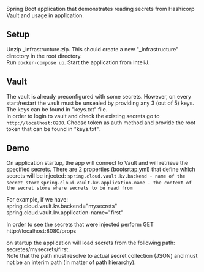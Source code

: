 Spring Boot application that demonstrates reading secrets from Hashicorp Vault and usage in application.

## Setup
Unzip _infrastructure.zip. This should create a new "_infrastructure" directory in the root directory.  
Run `docker-compose up`.
Start the application from InteliJ.

## Vault
The vault is already preconfigured with some secrets. However, on every start/restart the vault must be unsealed by providing any 3 (out of 5) keys. The keys can be found in "keys.txt" file.  
In order to login to vault and check the existing secrets go to `http://localhost:8200`. Choose token as auth method and provide the root token that can be found in "keys.txt".

## Demo
On application startup, the app will connect to Vault and will retrieve the specified secrets. There are 2 properties (bootsrtap.yml) that define which secrets will be injected:
`spring.cloud.vault.kv.backend - name of the secret store`
`spring.cloud.vault.kv.application-name - the context of the secret store where secrets to be read from`

For example, if we have:  
spring.cloud.vault.kv.backend="mysecrets"  
spring.cloud.vault.kv.application-name="first" 

In order to see the secrets that were injected perform GET http://localhost:8080/props

on startup the application will load secrets from the following path: secretes/mysecrets/first.  
Note that the path must resolve to actual secret collection (JSON) and must not be an interim path (in matter of path hierarchy).



 